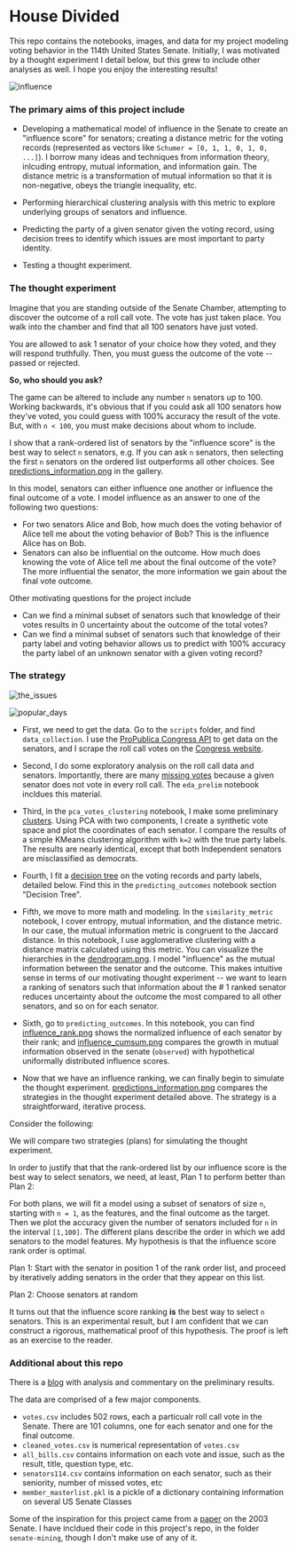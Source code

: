 # House Divided
This repo contains the notebooks, images, and data for my project modeling voting behavior in the 114th United States Senate. Initially, I was motivated by a thought experiment I detail below, but this grew to include other analyses as well. I hope you enjoy the interesting results! 

![influence](https://github.com/HigginTown/HouseDivided/blob/master/gallery/influence_predictions/influence_map.png)


### The primary aims of this project include
- Developing a mathematical model of influence in the Senate to create an "influence score" for senators; creating a distance metric for the voting records (represented as vectors like `Schumer = [0, 1, 1, 0, 1, 0, ...]`). I borrow many ideas and techniques from information theory, inlcuding entropy, mutual information, and information gain. The distance metric is a transformation of mutual information so that it is non-negative, obeys the triangle inequality, etc. 

- Performing hierarchical clustering analysis with this metric to explore underlying groups of senators and influence. 
- Predicting the party of a given senator given the voting record, using decision trees to identify which issues are most important to party identity. 
- Testing a thought experiment. 


### The thought experiment

Imagine that you are standing outside of the Senate Chamber, attempting to discover the outcome of a roll call vote. The vote has just taken place. You walk into the chamber and find that all 100 senators have just voted. 

You are allowed to ask 1 senator of your choice how they voted, and they will respond truthfully. 
Then, you must guess the outcome of the vote -- passed or rejected. 

**So, who should you ask?**

The game can be altered to include any number `n` senators up to 100. Working backwards, it's obvious that if you could ask all 100 senators how they've voted, you could guess with 100% accuracy the result of the vote. But, with `n < 100`, you must make decisions about whom to include. 

I show that a rank-ordered list of senators by the "influence score" is the best way to select `n` senators, e.g. If you can ask `n` senators, then selecting the first `n` senators on the ordered list outperforms all other choices. See [predictions_information.png](https://github.com/HigginTown/HouseDivided/blob/master/gallery/influence_predictions/predictions_information_reverse.png) in the gallery. 


In this model, senators can either influence one another or influence the final outcome of a vote. I model influence as an answer to one of the following two questions:
 - For two senators Alice and Bob, how much does the voting behavior of Alice tell me about the voting behavior of Bob? This is the influence Alice has on Bob. 
 - Senators can also be influential on the outcome. How much does knowing the vote of Alice tell me about the final outcome of the vote? The more influential the senator, the more information we gain about the final vote outcome. 

Other motivating questions for the project include
 - Can we find a minimal subset of senators such that knowledge of their votes results in 0 uncertainty about the outcome of the total votes? 
 - Can we find a minimal subset of senators such that knowledge of their party label and voting behavior allows us to predict with 100% accuracy the party label of an unknown senator with a given voting record? 



### The strategy

![the_issues](https://github.com/HigginTown/HouseDivided/blob/master/gallery/roll_call_bills/bills_mapped.png)

![popular_days](https://github.com/HigginTown/HouseDivided/blob/master/gallery/roll_call_bills/popular_days.png)

 - First, we need to get the data. Go to the `scripts` folder, and find `data_collection`. I use the [ProPublica Congress API](https://propublica.github.io/congress-api-docs/#congress-api-documentation) to get data on the senators, and I scrape the roll call votes on the [Congress website](https://www.congress.gov/roll-call-votes). 

 - Second, I do some exploratory analysis on the roll call data and senators. Importantly, there are many [missing votes](http://www.adammassachi.com/missing-votes/) because a given senator does not vote in every roll call. The `eda_prelim` notebook incldues this material. 

 - Third, in the `pca_votes_clustering` notebook, I make some preliminary [clusters](http://www.adammassachi.com/clusters/). Using PCA with two components, I create a synthetic vote space and plot the coordinates of each senator. I compare the results of a simple KMeans clustering algorithm with `k=2` with the true party labels. The results are nearly identical, except that both Independent senators are misclassified as democrats. 

 - Fourth, I fit a [decision tree](https://github.com/HigginTown/HouseDivided/blob/master/gallery/cluster_correlation/dtc.png) on the voting records and party labels, detailed below. Find this in the `predicting_outcomes` notebook section "Decision Tree". 

 - Fifth, we move to more math and modeling. In the `similarity_metric` notebook, I cover entropy, mutual information, and the distance metric. In our case, the mutual information metric is congruent to the Jaccard distance. In this notebook, I use agglomerative clustering with a distance matrix calculated using this metric. You can visualize the hierarchies in the [dendrogram.png](https://github.com/HigginTown/HouseDivided/blob/master/gallery/cluster_correlation/dendrogram.png). I model "influence" as the mutual information between the senator and the outcome. This makes intuitive sense in terms of our motivating thought experiment -- we want to learn a ranking of senators such that information about the \# 1 ranked senator reduces uncertainty about the outcome the most compared to all other senators, and so on for each senator. 

  - Sixth, go to `predicting_outcomes`. In this notebook, you can find [influence_rank.png](https://github.com/HigginTown/HouseDivided/blob/master/gallery/influence_predictions/influence_rank.png) shows the normalized influence of each senator by their rank; and [influence_cumsum.png](https://github.com/HigginTown/HouseDivided/blob/master/gallery/influence_predictions/influence_cumsum.png) compares the growth in mutual information observed in the senate (`observed`) with hypothetical uniformally distributed influence scores. 

  - Now that we have an influence ranking, we can finally begin to simulate the thought experiment. [predictions_information.png](https://github.com/HigginTown/HouseDivided/blob/master/gallery/influence_predictions/predictions_information.png) compares the strategies in the thought experiment detailed above. The strategy is a straightforward, iterative process. 

  Consider the following: 

  We will compare two strategies (plans) for simulating the thought experiment. 

  In order to justify that that the rank-ordered list by our influence score is the best way to select senators, we need, at least, Plan 1 to perform better than Plan 2:

  For both plans, we will fit a model using a subset of senators of size `n`, starting with `n = 1`, as the features, and the final outcome as the target. Then we plot the accuracy given the number of senators included for `n` in the interval `[1,100]`. The different plans describe the order in which we add senators to the model features. My hypothesis is that the influence score rank order is optimal. 

  Plan 1: Start with the senator in position 1 of the rank order list, and proceed by iteratively adding senators in the order that they appear on this list. 

  Plan 2: Choose senators at random

  It turns out that the influence score ranking **is** the best way to select `n` senators. This is an experimental result, but I am confident that we can construct a rigorous, mathematical proof of this hypothesis. The proof is left as an exercise to the reader. 


 ### Additional about this repo

There is a [blog](http://www.adammassachi.com/senate-114/) with analysis and commentary on the preliminary results. 

The data are comprised of a few major components. 
 - `votes.csv` includes 502 rows, each a particualr roll call vote in the Senate. There are 101 columns, one for each senator and one for the final outcome. 
 - `cleaned_votes.csv` is numerical representation of `votes.csv`
 - `all_bills.csv` contains information on each vote and issue, such as the result, title, question type, etc. 
 - `senators114.csv` contains information on each senator, such as their seniority, number of missed votes, etc
 - `member_masterlist.pkl` is a pickle of a dictionary containing information on several US Senate Classes




Some of the inspiration for this project came from a [paper](http://www.stat.columbia.edu/~jakulin/Politics/) on the 2003 Senate. I have incldued their code in this project's repo, in the folder `senate-mining`, though I don't make use of any of it. 

